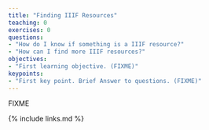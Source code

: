 ```yaml
---
title: "Finding IIIF Resources"
teaching: 0
exercises: 0
questions:
- "How do I know if something is a IIIF resource?"
- "How can I find more IIIF resources?"
objectives:
- "First learning objective. (FIXME)"
keypoints:
- "First key point. Brief Answer to questions. (FIXME)"
---
```

FIXME

{% include links.md %}
